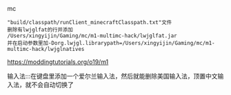 mc

```
"build/classpath/runClient_minecraftClasspath.txt"文件
删除有lwjglfat的行并添加
/Users/xingyijin/Gaming/mc/m1-multimc-hack/lwjglfat.jar
并在启动参数里加-Dorg.lwjgl.librarypath=/Users/xingyijin/Gaming/mc/m1-multimc-hack/lwjglnatives
```

https://moddingtutorials.org/o19/m1





输入法:::在键盘里添加一个爱尔兰输入法，然后就能删除美国输入法，顶置中文输入法，就不会自动切换了